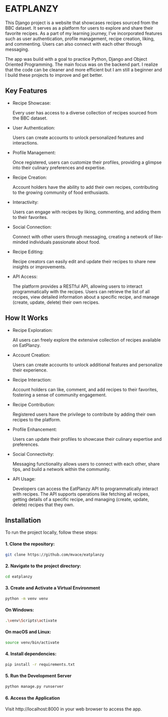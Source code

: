 
# EATPLANZY

This Django project is a website that showcases recipes sourced from the BBC dataset. It serves as a platform for users to explore and share their favorite recipes. As a part of my learning journey, I've incorporated features such as user authentication, profile management, recipe creation, liking, and commenting. Users can also connect with each other through messaging.

The app was build with a goal to practice Python, Django and Object Oriented Programming. The main focus was on the backend part. I realize that the code can be cleaner and more efficient but I am still a beginner and I build these projects to improve and get better.




## Key Features
- Recipe Showcase:

    Every user has access to a diverse collection of recipes sourced from the BBC dataset.

- User Authentication:

    Users can create accounts to unlock personalized features and interactions.

- Profile Management:

    Once registered, users can customize their profiles, providing a glimpse into their culinary preferences and expertise.

- Recipe Creation:

    Account holders have the ability to add their own recipes, contributing to the growing community of food enthusiasts.

- Interactivity:

    Users can engage with recipes by liking, commenting, and adding them to their favorites.

- Social Connection:

    Connect with other users through messaging, creating a network of like-minded individuals passionate about food.

- Recipe Editing:

    Recipe creators can easily edit and update their recipes to share new insights or improvements.

- API Access:

    The platform provides a RESTful API, allowing users to interact programmatically with the recipes. Users can retrieve the list of all recipes, view detailed information about a specific recipe, and manage (create, update, delete) their own recipes.


    

## How It Works
- Recipe Exploration:

    All users can freely explore the extensive collection of recipes available on EatPlanzy.

- Account Creation:

    Users can create accounts to unlock additional features and personalize their experience.

- Recipe Interaction:

    Account holders can like, comment, and add recipes to their favorites, fostering a sense of community engagement.

- Recipe Contribution:

    Registered users have the privilege to contribute by adding their own recipes to the platform.

- Profile Enhancement:

    Users can update their profiles to showcase their culinary expertise and preferences.

- Social Connectivity:

    Messaging functionality allows users to connect with each other, share tips, and build a network within the community.

- API Usage:

    Developers can access the EatPlanzy API to programmatically interact with recipes. The API supports operations like fetching all recipes, getting details of a specific recipe, and managing (create, update, delete) recipes that they own.


## Installation

To run the project locally, follow these steps:

#### 1. Clone the repository:


```bash
git clone https://github.com/mvace/eatplanzy
```

#### 2. Navigate to the project directory:

```bash
cd eatplanzy
```

#### 3. Create and Activate a Virtual Environment

```bash
python -m venv venv
```
#### On Windows:
```bash
.\venv\Scripts\activate
```

#### On macOS and Linux:
```bash
source venv/bin/activate
```

#### 4. Install dependencies:

```bash
pip install -r requirements.txt
```

#### 5. Run the Development Server

```bash
python manage.py runserver
```

#### 6. Access the Application
Visit http://localhost:8000 in your web browser to access the app.

